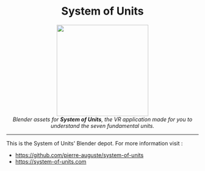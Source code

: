 <h1 align="center">System of Units</h1>
<p align="center">
  <img src="https://system-of-units.com/img/SI-Units.png" width="240px"><br>
  <i>Blender assets for <strong>System of Units</strong>, the VR application made for you to understand the seven fundamental units.</i>
<p>

<hr>

This is the System of Units' Blender depot. For more information visit :
* https://github.com/pierre-auguste/system-of-units
* https://system-of-units.com
